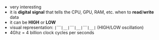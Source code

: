 - very interesting
- it is **digital signal** that tells the CPU, GPU, RAM, etc. when to **read**/**write** data
- it can be **HIGH** or **LOW**
- visual representation: `|‾‾|__|‾‾|__|‾‾|__|` (HIGH/LOW oscillation)
- 4Ghz = 4 billion clock cycles per seconds